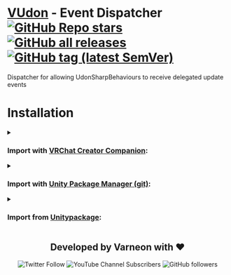 <div>

# [VUdon](https://github.com/Varneon/VUdon) - Event Dispatcher [![GitHub Repo stars](https://img.shields.io/github/stars/Varneon/VUdon-EventDispatcher?style=flat&label=Stars)](https://github.com/Varneon/VUdon-EventDispatcher/stargazers) [![GitHub all releases](https://img.shields.io/github/downloads/Varneon/VUdon-EventDispatcher/total?color=blue&label=Downloads&style=flat)](https://github.com/Varneon/VUdon-EventDispatcher/releases) [![GitHub tag (latest SemVer)](https://img.shields.io/github/v/tag/Varneon/VUdon-EventDispatcher?color=blue&label=Release&sort=semver&style=flat)](https://github.com/Varneon/VUdon-EventDispatcher/releases/latest)

</div>

Dispatcher for allowing UdonSharpBehaviours to receive delegated update events

# Installation

<details><summary>

### Import with [VRChat Creator Companion](https://vcc.docs.vrchat.com/vpm/packages#user-packages):</summary>

> 1. Download `com.varneon.vudon.event-dispatcher.zip` from [here](https://github.com/Varneon/VUdon-EventDispatcher/releases/latest)
> 2. Unpack the .zip somewhere
> 3. In VRChat Creator Companion, navigate to `Settings` > `User Packages` > `Add`
> 4. Navigate to the unpacked folder, `com.varneon.vudon.event-dispatcher` and click `Select Folder`
> 5. `VUdon - Event Dispatcher` should now be visible under `Local User Packages` in the project view in VRChat Creator Companion
> 6. Click `Add`

</details><details><summary>

### Import with [Unity Package Manager (git)](https://docs.unity3d.com/2019.4/Documentation/Manual/upm-ui-giturl.html):</summary>

> 1. In the Unity toolbar, select `Window` > `Package Manager` > `[+]` > `Add package from git URL...` 
> 2. Copy and paste the following link into the URL input field: <pre lang="md">https://github.com/Varneon/VUdon-EventDispatcher.git?path=/Packages/com.varneon.vudon.event-dispatcher</pre>

</details><details><summary>

### Import from [Unitypackage](https://docs.unity3d.com/2019.4/Documentation/Manual/AssetPackagesImport.html):</summary>

> 1. Download latest `com.varneon.vudon.event-dispatcher.unitypackage` from [here](https://github.com/Varneon/VUdon-EventDispatcher/releases/latest)
> 2. Import the downloaded .unitypackage into your Unity project

</details>

<div align="center">

## Developed by Varneon with :hearts:

![Twitter Follow](https://img.shields.io/twitter/follow/Varneon?color=%231c9cea&label=%40Varneon&logo=Twitter&style=for-the-badge)
![YouTube Channel Subscribers](https://img.shields.io/youtube/channel/subscribers/UCKTxeXy7gyaxr-YA9qGWOYg?color=%23FF0000&label=Varneon&logo=YouTube&style=for-the-badge)
![GitHub followers](https://img.shields.io/github/followers/Varneon?color=%23303030&label=Varneon&logo=GitHub&style=for-the-badge)

</div>
